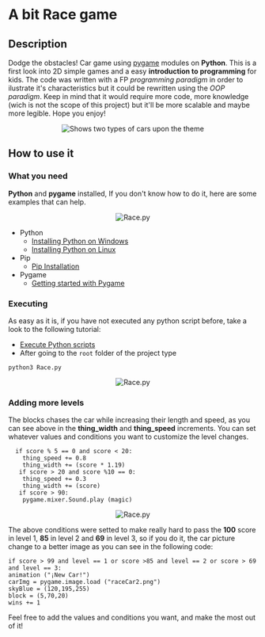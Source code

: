 # A bit Race game

## Description

Dodge the obstacles!
Car game using [pygame](https://www.pygame.org/news) modules on **Python**.
This is a first look into 2D simple games and a easy **introduction to programming** for kids.
The code was written with a FP _programming paradigm_ in order to ilustrate it's characteristics but it could be rewritten using the _OOP paradigm_. Keep in mind that it would require more code, more knowledge (wich is not the scope of this project) but it'll be more scalable and maybe more legible.
Hope you enjoy!

<p align="center">
<picture>
  <source media="(prefers-color-scheme: dark)" srcset="https://github.com/uma-dev/Car-game/blob/main/raceCar2.png">
  <source media="(prefers-color-scheme: light)" srcset="https://github.com/uma-dev/Car-game/blob/main/raceCar.png">
  <img alt="Shows two types of cars upon the theme" src="https://github.com/uma-dev/Car-game/blob/main/raceCar.png">
</picture>
</p>

## How to use it

### What you need

**Python** and **pygame** installed, If you don't know how to do it, here are some examples that can help.

<p align="center">
 <img alt="Race.py" src="https://user-images.githubusercontent.com/22565959/213778656-6eb6b171-4fac-4513-acab-e979311e582b.png">
</p>

- Python
  - [Installing Python on Windows](https://learn.microsoft.com/en-us/windows/python/beginners)
  - [Installing Python on Linux](https://docs.python-guide.org/starting/install3/linux/)
- Pip
  - [Pip Installation](https://pip.pypa.io/en/stable/installation/)
- Pygame
  - [Getting started with Pygame](https://www.pygame.org/wiki/GettingStarted)

### Executing

As easy as it is, if you have not executed any python script before, take a look to the following tutorial:

- [Execute Python scripts](https://pythonbasics.org/execute-python-scripts/)
- After going to the `root` folder of the project type

```
python3 Race.py
```

<p align="center">
 <img alt="Race.py" src="https://user-images.githubusercontent.com/22565959/213778425-4bfe8d48-25f5-4d27-bf7a-d6d28a94cc0f.png">
</p>

### Adding more levels

The blocks chases the car while increasing their length and speed, as you can see above in the **thing_width** and **thing_speed** increments.
You can set whatever values and conditions you want to customize the level changes.

```
  if score % 5 == 0 and score < 20:
    thing_speed += 0.8
    thing_width += (score * 1.19)
   if score > 20 and score %10 == 0:
    thing_speed += 0.3
    thing_width += (score)
   if score > 90:
    pygame.mixer.Sound.play (magic)
```

<p align="center">
 <img alt="Race.py" src="https://user-images.githubusercontent.com/22565959/213778562-2d267fe4-5cad-4be6-8729-b1bb30db2663.png">
</p>

The above conditions were setted to make really hard to pass the **100** score in level 1, **85** in level 2 and **69** in level 3, so if you do it, the car picture change to a better image as you can see in the following code:

```
if score > 99 and level == 1 or score >85 and level == 2 or score > 69 and level == 3:
animation ("¡New Car!")
carImg = pygame.image.load ("raceCar2.png")
skyBlue = (120,195,255)
block = (5,70,20)
wins += 1
```

Feel free to add the values and conditions you want, and make the most out of it!
